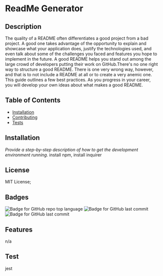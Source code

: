 # ReadMe Generator
  ## Description 
  The quality of a README often differentiates a good project from a bad project. A good one takes advantage of the opportunity to explain and showcase what your application does, justify the technologies used, and even talk about some of the challenges you faced and features you hope to implement in the future. A good README helps you stand out among the large crowd of developers putting their work on GitHub.There's no one right way to structure a good README. There is one very wrong way, however, and that is to not include a README at all or to create a very anemic one. This guide outlines a few best practices. As you progress in your career, you will develop your own ideas about what makes a good README.


  
  
  
  ## Table of Contents
  * [Installation](#installation)
  * [Contributing](#contributing)
  * [Tests](#tests)
  ## Installation
  *Provide a step-by-step description of how to get the development environment running.*
  install npm, install inquirer
  
  ## License
  MIT License;
  
  ## Badges
  ![Badge for GitHub repo top language](https://img.shields.io/github/languages/top/abjj1999/readme-generator?style=flat&logo=appveyor) 
  ![Badge for GitHub last commit](https://img.shields.io/github/last-commit/abjj1999/readme-generator?style=flat&logo=appveyor)
  ![Badge for GitHub last commit](https://img.shields.io/github/issues/abjj1999/readme-generator)
  
  
  ## Features
  n/a
  
  ## Test
  jest
  